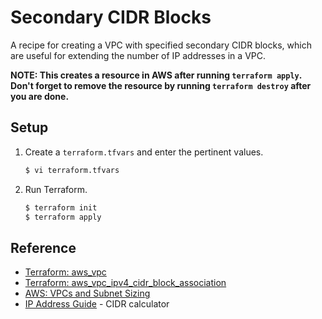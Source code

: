# Secondary CIDR Blocks

A recipe for creating a VPC with specified secondary CIDR blocks, which are useful for extending the number of IP addresses in a VPC.

**NOTE: This creates a resource in AWS after running `terraform apply`. Don't forget to remove the resource by running `terraform destroy` after you are done.**

## Setup
   
1. Create a `terraform.tfvars` and enter the pertinent values.

   ```bash
   $ vi terraform.tfvars
   ```   
   
1. Run Terraform.

   ```bash
   $ terraform init
   $ terraform apply
   ```

## Reference

* [Terraform: aws_vpc](https://registry.terraform.io/providers/hashicorp/aws/latest/docs/resources/vpc)
* [Terraform: aws_vpc_ipv4_cidr_block_association](https://registry.terraform.io/providers/hashicorp/aws/latest/docs/resources/vpc_ipv4_cidr_block_association)
* [AWS: VPCs and Subnet Sizing](https://docs.aws.amazon.com/vpc/latest/userguide/VPC_Subnets.html#VPC_Sizing)
* [IP Address Guide](https://www.ipaddressguide.com/cidr) - CIDR calculator
